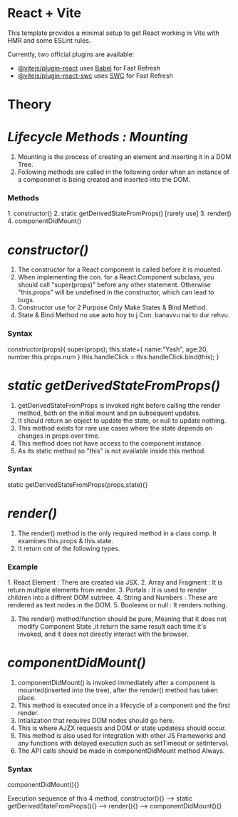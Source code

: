 # React + Vite

This template provides a minimal setup to get React working in Vite with HMR and some ESLint rules.

Currently, two official plugins are available:

- [@vitejs/plugin-react](https://github.com/vitejs/vite-plugin-react/blob/main/packages/plugin-react/README.md) uses [Babel](https://babeljs.io/) for Fast Refresh
- [@vitejs/plugin-react-swc](https://github.com/vitejs/vite-plugin-react-swc) uses [SWC](https://swc.rs/) for Fast Refresh


# Theory

# _Lifecycle Methods : Mounting_

1. Mounting is the process of creating an element and inserting it in a DOM Tree.
2. Following methods are called in the following order when an instance of a componenet is being created and inserted into the DOM.

<h3>Methods</h3>
1. constructor()
2. static getDerivedStateFromProps() [rarely use]
3. render()
4. componentDidMount()

# _constructor()_

1. The constructor for a React component is called before it is mounted.
2. When implementing the con. for a React.Component subclass, you should call "super(props)" before any other statement. Otherwise "this.props" will be undefined in the constructor, which can lead to bugs.
3. Constructor use for 2 Purpose Only Make States & Bind Method.
4. State & Bind Method no use avto hoy to j Con. banavvu nai to dur rehvu.

<h3>Syntax</h3>
constructor(props){
    super(props);
    this.state={
        name:"Yash",
        age:20,
        number:this.props.num
    }
    this.handleClick = this.handleClick.bind(this);
} 

# _static getDerivedStateFromProps()_

1. getDerivedStateFromProps is invoked right before calling tthe render method, both on the initial mount and pn subsequent updates. 
2. It should return an object to update the state, or null to update nothing. 
3. This method exists for rare use cases where the state depends on changes in props over time. 
4. This method does not have access to the component instance.
5. As its static method so "this" is not available inside this method.

<h3>Syntax</h3>
static getDerivedStateFromProps(props,state){}

# _render()_

1. The render() method is the only required method in a class comp. It examines this.props & this.state.
2. It return ont of the following types.

<h3>Example</h3>
1. React Element :  There are created via JSX.
2. Array and Fragment : It is return multiple elements from render.
3. Portals : It is used to render children into a diffrent DOM subtree.
4. String and Numbers : These are rendered as text nodes in the DOM.
5. Booleans or null : It renders nothing.

3. The render() method/function should be pure, Meaning that it does not modify Component State ,it return the same result each time it's invoked, and it does not directly interact with the browser.

# _componentDidMount()_

1. componentDidMount() is invoked immediately after a component is mounted(inserted into the tree), after the render() method has taken place.
2. This method is executed once in a lifecycle of a component and the first render.
3. Intialization that requires DOM nodes should go here.
4. This is where AJZX requests and DOM or state updatess should occur.
5. This method is also used for integration with other JS Frameworks and any functions with delayed execution such as setTimeout or setInterval.
6. The API calls should be made in componentDidMount method Always.

<h3>Syntax</h3>
componentDidMount(){}

Execution sequence of this 4 method,
constructor(){} --> static getDerivedStateFromProps(){} --> render(){} --> componentDidMount(){}
